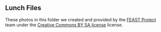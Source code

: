 ## Lunch Files

These photos in this folder we created and provided by the [FEAST Project](https://feastproject.org) team under
the [Creative Commons BY SA license][cc-by-sa] license.

[cc-by-sa]: https://creativecommons.org/licenses/by-sa/4.0/legalcode
